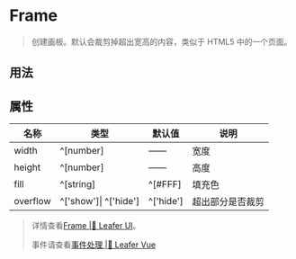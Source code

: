 <script setup lang="ts">
import code from './Frame.vue?raw'
</script>

# Frame
>
> 创建画板。默认会裁剪掉超出宽高的内容，类似于 HTML5 中的一个页面。
>

## 用法

<Repl :code />

## 属性

| 名称 | 类型 | 默认值 | 说明 |
| --- | --- | --- | --- |
| width | ^[number] | —— | 宽度 |
| height | ^[number] | —— | 高度 |
| fill | ^[string] | ^[#FFF] | 填充色 |
| overflow | ^['show']\| ^['hide'] | ^['hide'] | 超出部分是否裁剪 |

> 详情查看[Frame |🌿 Leafer UI](https://www.leaferjs.com/ui/guide/display/Frame.html)。
>
> 事件请查看[事件处理 |🌿 Leafer Vue](/guide/events/events)
